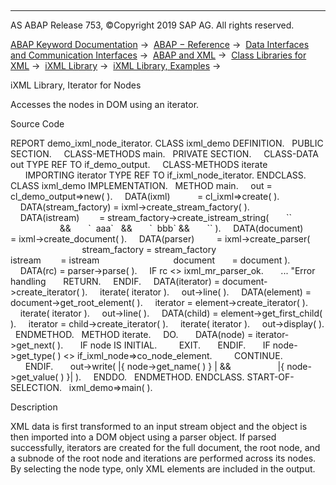   

* * *

AS ABAP Release 753, ©Copyright 2019 SAP AG. All rights reserved.

[ABAP Keyword Documentation](https://help.sap.com/doc/abapdocu_753_index_htm/7.53/en-US/abenabap.htm) →  [ABAP − Reference](https://help.sap.com/doc/abapdocu_753_index_htm/7.53/en-US/abenabap_reference.htm) →  [Data Interfaces and Communication Interfaces](https://help.sap.com/doc/abapdocu_753_index_htm/7.53/en-US/abenabap_data_communication.htm) →  [ABAP and XML](https://help.sap.com/doc/abapdocu_753_index_htm/7.53/en-US/abenabap_xml.htm) →  [Class Libraries for XML](https://help.sap.com/doc/abapdocu_753_index_htm/7.53/en-US/abenabap_xml_libs.htm) →  [iXML Library](https://help.sap.com/doc/abapdocu_753_index_htm/7.53/en-US/abenabap_ixml_lib.htm) →  [iXML Library, Examples](https://help.sap.com/doc/abapdocu_753_index_htm/7.53/en-US/abenabap_ixml_lib_abexas.htm) → 

iXML Library, Iterator for Nodes

Accesses the nodes in DOM using an iterator.

Source Code

REPORT demo\_ixml\_node\_iterator.
CLASS ixml\_demo DEFINITION.
  PUBLIC SECTION.
    CLASS-METHODS main.
  PRIVATE SECTION.
    CLASS-DATA out TYPE REF TO if\_demo\_output.
    CLASS-METHODS iterate
      IMPORTING iterator TYPE REF TO if\_ixml\_node\_iterator.
ENDCLASS.
CLASS ixml\_demo IMPLEMENTATION.
  METHOD main.
    out = cl\_demo\_output=>new( ).
    DATA(ixml)           = cl\_ixml=>create( ).
    DATA(stream\_factory) = ixml->create\_stream\_factory( ).
    DATA(istream)        = stream\_factory->create\_istream\_string(
      \`<texts>\`                              &&
      \`  <text1 format="bold">aaa</text1>\`   &&
      \`  <text2 format="italic">bbb</text2>\` &&
      \`</texts>\` ).
    DATA(document)       = ixml->create\_document( ).
    DATA(parser)         = ixml->create\_parser(
                             stream\_factory = stream\_factory
                             istream        = istream
                             document       = document ).
    DATA(rc) = parser->parse( ).
    IF rc <> ixml\_mr\_parser\_ok.
      ... "Error handling
      RETURN.
    ENDIF.
    DATA(iterator) = document->create\_iterator( ).
    iterate( iterator ).
    out->line( ).
    DATA(element) = document->get\_root\_element( ).
    iterator = element->create\_iterator( ).
    iterate( iterator ).
    out->line( ).
    DATA(child) = element->get\_first\_child( ).
    iterator = child->create\_iterator( ).
    iterate( iterator ).
    out->display( ).
  ENDMETHOD.
  METHOD iterate.
    DO.
      DATA(node) = iterator->get\_next( ).
      IF node IS INITIAL.
        EXIT.
      ENDIF.
      IF node->get\_type( ) <> if\_ixml\_node=>co\_node\_element.
        CONTINUE.
      ENDIF.
      out->write( |{ node->get\_name( ) } | &&
                  |{ node->get\_value( ) }| ).
    ENDDO.
  ENDMETHOD.
ENDCLASS.
START-OF-SELECTION.
  ixml\_demo=>main( ).

Description

XML data is first transformed to an input stream object and the object is then imported into a DOM object using a parser object. If parsed successfully, iterators are created for the full document, the root node, and a subnode of the root node and iterations are performed across its nodes. By selecting the node type, only XML elements are included in the output.